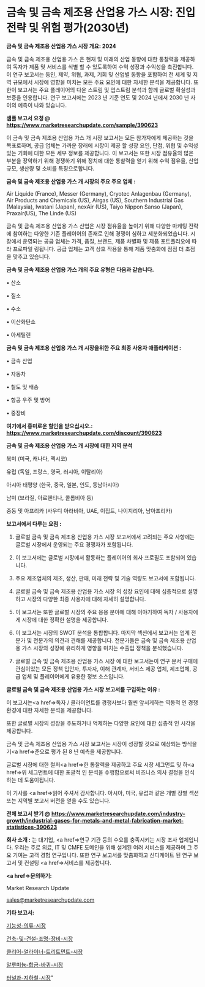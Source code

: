 # 금속 및 금속 제조용 산업용 가스 시장: 진입 전략 및 위험 평가(2030년)

<strong>금속 및 금속 제조용 산업용 가스 시장 개요: 2024</strong>

금속 및 금속 제조용 산업용 가스 은 현재 및 미래의 산업 동향에 대한 통찰력을 제공하여 독자가 제품 및 서비스를 식별 할 수 있도록하여 수익 성장과 수익성을 촉진합니다. 이 연구 보고서는 동인, 제약, 위협, 과제, 기회 및 산업별 동향을 포함하여 전 세계 및 지역 규모에서 시장에 영향을 미치는 모든 주요 요인에 대한 자세한 분석을 제공합니다. 또한이 보고서는 주요 플레이어의 다운 스트림 및 업스트림 분석과 함께 글로벌 확실성과 보증을 인용합니다. 연구 보고서에는 2023 년 기준 연도 및 2024 년에서 2030 년 사이의 예측이 나와 있습니다.



<strong>샘플 보고서 요청 @ <a href=https://www.marketresearchupdate.com/sample/390623>https://www.marketresearchupdate.com/sample/390623</a></strong>

이 금속 및 금속 제조용 산업용 가스 개 시장 보고서는 모든 참가자에게 제공하는 것을 목표로하며, 공급 업체는 가까운 장래에 시장이 제공 할 성장 요인, 단점, 위협 및 수익성있는 기회에 대한 모든 세부 정보를 제공합니다. 이 보고서는 또한 시장 점유율의 많은 부분을 장악하기 위해 경쟁하기 위해 정치에 대한 통찰력을 얻기 위해 수익 점유율, 산업 규모, 생산량 및 소비를 특징으로합니다.



<strong>금속 및 금속 제조용 산업용 가스 개 시장의 주요 주요 업체 :</strong>

Air Liquide (France), Messer (Germany), Cryotec Anlagenbau (Germany), Air Products and Chemicals (US), Airgas (US), Southern Industrial Gas (Malaysia), Iwatani (Japan), nexAir (US), Taiyo Nippon Sanso (Japan), Praxair(US), The Linde (US)

금속 및 금속 제조용 산업용 가스 산업은 시장 점유율을 높이기 위해 다양한 마케팅 전략에 참여하는 다양한 기존 플레이어의 존재로 인해 경쟁이 심하고 세분화되었습니다. 시장에서 운영되는 공급 업체는 가격, 품질, 브랜드, 제품 차별화 및 제품 포트폴리오에 따라 프로파일 링됩니다. 공급 업체는 고객 상호 작용을 통해 제품 맞춤화에 점점 더 초점을 맞추고 있습니다.



<strong>금속 및 금속 제조용 산업용 가스 개의 주요 유형은 다음과 같습니다.</strong>

• 산소

• 질소

• 수소

• 이산화탄소

• 아세틸렌



<strong>금속 및 금속 제조용 산업용 가스 개 시장을위한 주요 최종 사용자 애플리케이션 :</strong>

• 금속 산업

• 자동차

• 철도 및 배송

• 항공 우주 및 방어

• 중장비



<strong>여기에서 흥미로운 할인을 받으십시오.: <a href=https://www.marketresearchupdate.com/discount/390623>https://www.marketresearchupdate.com/discount/390623</a></strong>



<strong>금속 및 금속 제조용 산업용 가스 개 시장에 대한 지역 분석</strong>

북미 (미국, 캐나다, 멕시코)

유럽 (독일, 프랑스, 영국, 러시아, 이탈리아)

아시아 태평양 (한국, 중국, 일본, 인도, 동남아시아)

남미 (브라질, 아르헨티나, 콜롬비아 등)

중동 및 아프리카 (사우디 아라비아, UAE, 이집트, 나이지리아, 남아프리카)



<strong>보고서에서 다루는 요점 :</strong>

1. 글로벌 금속 및 금속 제조용 산업용 가스 시장 보고서에서 고려되는 주요 사항에는 글로벌 시장에서 운영되는 주요 경쟁자가 포함됩니다.

2. 이 보고서에는 글로벌 시장에서 활동하는 플레이어의 회사 프로필도 포함되어 있습니다.

3. 주요 제조업체의 제조, 생산, 판매, 미래 전략 및 기술 역량도 보고서에 포함됩니다.

4. 글로벌 금속 및 금속 제조용 산업용 가스 시장 의 성장 요인에 대해 심층적으로 설명하고 시장의 다양한 최종 사용자에 대해 자세히 설명합니다.

5. 이 보고서는 또한 글로벌 시장의 주요 응용 분야에 대해 이야기하여 독자 / 사용자에게 시장에 대한 정확한 설명을 제공합니다.

6. 이 보고서는 시장의 SWOT 분석을 통합합니다. 마지막 섹션에서 보고서는 업계 전문가 및 전문가의 의견과 견해를 제공합니다. 전문가들은 금속 및 금속 제조용 산업용 가스 시장의 성장에 유리하게 영향을 미치는 수출입 정책을 분석했습니다.

7. 글로벌 금속 및 금속 제조용 산업용 가스 시장 에 대한 보고서는이 연구 문서 구매에 관심이있는 모든 정책 입안자, 투자자, 이해 관계자, 서비스 제공 업체, 제조업체, 공급 업체 및 플레이어에게 유용한 정보 소스입니다.



<strong>글로벌 금속 및 금속 제조용 산업용 가스 시장 보고서를 구입하는 이유 :</strong>

이 보고서는<a href=>독자 / 클</a>라이언트를 경쟁사보다 훨씬 앞서게하는 역동적 인 경쟁 환경에 대한 자세한 분석을 제공합니다.

또한 글로벌 시장의 성장을 주도하거나 억제하는 다양한 요인에 대한 심층적 인 시각을 제공합니다.

금속 및 금속 제조용 산업용 가스 시장 보고서는 시장이 성장할 것으로 예상되는 방식을 기<a href=>준으로</a> 평가 된 8 년 예측을 제공합니다.

글로벌 시장에 대한 철저<a href=>한 통찰력</a>을 제공하고 주요 시장 세그먼트 및 하<a href=>위 세그</a>먼트에 대한 포괄적 인 분석을 수행함으로써 비즈니스 의사 결정을 인식하는 데 도움이됩니다.

이 기사를 <a href=>읽어 주</a>셔서 감사합니다. 아시아, 미국, 유럽과 같은 개별 장별 섹션 또는 지역별 보고서 버전을 얻을 수도 있습니다.



<strong>전체 보고서 받기 @ <a href=https://www.marketresearchupdate.com/industry-growth/industrial-gases-for-metals-and-metal-fabrication-market-statistices-390623>https://www.marketresearchupdate.com/industry-growth/industrial-gases-for-metals-and-metal-fabrication-market-statistices-390623</a></strong>



<strong>회사 소개 :</strong>
는 대기업, <a href=>연구 기</a>관 등의 수요를 충족시키는 시장 조사 업체입니다. 우리는 주로 의료, IT 및 CMFE 도메인을 위해 설계된 여러 서비스를 제공하며 그 주요 기여는 고객 경험 연구입니다. 또한 연구 보고서를 맞춤화하고 신디케이트 된 연구 보고서 및 컨설팅 <a href=>서비</a>스를 제공합니다.



<strong><a href=>문의하기:</a></strong>

Market Research Update

sales@marketresearchupdate.com



<strong>기타 보고서:</strong>

<a href=https://www.linkedin.com/pulse/기능성-의류-시장-동향-및-성장-전망-market-matrix-musings-analysis/>기능성-의류-시장</a>

<a href=https://www.linkedin.com/pulse/건축-및-건설-조명-장비-시장-동향-성장-전망-consumer-connection-chronicles-24--4yn1f/>건축-및-건설-조명-장비-시장</a>

<a href=https://www.linkedin.com/pulse/클리어-얼라이너-트리트먼트-시장-규모-및-성장-2023-trend-tracking-tips-360-analysis-jq53f/>클리어-얼라이너-트리트먼트-시장</a>

<a href=https://www.linkedin.com/pulse/알루미늄-합금-바퀴-시장-현재-및-미래-성장-2030-isdailynews-yisrf/>알루미늄-합금-바퀴-시장</a>

<a href=https://www.linkedin.com/pulse/터널과-지하철-시장-세분화-연구-및-목표-고객2029년-consumer-connection-compendium-ana-hsmaf/>터널과-지하철-시장</a>"
